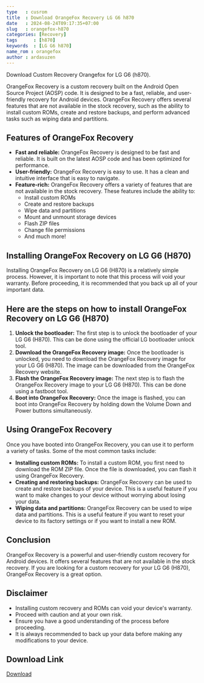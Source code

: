 ```yaml
---
type   : cusrom
title  : Download OrangeFox Recovery LG G6 h870
date   : 2024-08-24T09:17:35+07:00
slug   : orangefox-h870
categories: [Recovery]
tags      : [h870]
keywords  : [LG G6 h870]
name_rom : orangefox
author : ardasuzen
---
```


Download Custom Recovery Orangefox for LG G6 (h870).


OrangeFox Recovery is a custom recovery built on the Android Open Source Project (AOSP) code. It is designed to be a fast, reliable, and user-friendly recovery for Android devices. OrangeFox Recovery offers several features that are not available in the stock recovery, such as the ability to install custom ROMs, create and restore backups, and perform advanced tasks such as wiping data and partitions.

## Features of OrangeFox Recovery

* **Fast and reliable:** OrangeFox Recovery is designed to be fast and reliable. It is built on the latest AOSP code and has been optimized for performance.
* **User-friendly:** OrangeFox Recovery is easy to use. It has a clean and intuitive interface that is easy to navigate.
* **Feature-rich:** OrangeFox Recovery offers a variety of features that are not available in the stock recovery. These features include the ability to:
    * Install custom ROMs
    * Create and restore backups
    * Wipe data and partitions
    * Mount and unmount storage devices
    * Flash ZIP files
    * Change file permissions
    * And much more!

## Installing OrangeFox Recovery on LG G6 (H870)

Installing OrangeFox Recovery on LG G6 (H870) is a relatively simple process. However, it is important to note that this process will void your warranty. Before proceeding, it is recommended that you back up all of your important data.

## Here are the steps on how to install OrangeFox Recovery on LG G6 (H870)

1. **Unlock the bootloader:** The first step is to unlock the bootloader of your LG G6 (H870). This can be done using the official LG bootloader unlock tool.
2. **Download the OrangeFox Recovery image:** Once the bootloader is unlocked, you need to download the OrangeFox Recovery image for your LG G6 (H870). The image can be downloaded from the OrangeFox Recovery website.
3. **Flash the OrangeFox Recovery image:** The next step is to flash the OrangeFox Recovery image to your LG G6 (H870). This can be done using a fastboot tool.
4. **Boot into OrangeFox Recovery:** Once the image is flashed, you can boot into OrangeFox Recovery by holding down the Volume Down and Power buttons simultaneously.

## Using OrangeFox Recovery

Once you have booted into OrangeFox Recovery, you can use it to perform a variety of tasks. Some of the most common tasks include:

* **Installing custom ROMs:** To install a custom ROM, you first need to download the ROM ZIP file. Once the file is downloaded, you can flash it using OrangeFox Recovery.
* **Creating and restoring backups:** OrangeFox Recovery can be used to create and restore backups of your device. This is a useful feature if you want to make changes to your device without worrying about losing your data.
* **Wiping data and partitions:** OrangeFox Recovery can be used to wipe data and partitions. This is a useful feature if you want to reset your device to its factory settings or if you want to install a new ROM.

## Conclusion

OrangeFox Recovery is a powerful and user-friendly custom recovery for Android devices. It offers several features that are not available in the stock recovery. If you are looking for a custom recovery for your LG G6 (H870), OrangeFox Recovery is a great option.

## Disclaimer

* Installing custom recovery and ROMs can void your device's warranty. 
* Proceed with caution and at your own risk.
* Ensure you have a good understanding of the process before proceeding.
* It is always recommended to back up your data before making any modifications to your device. 


## Download Link
[Download](https://orangefox.download/device/h870)
